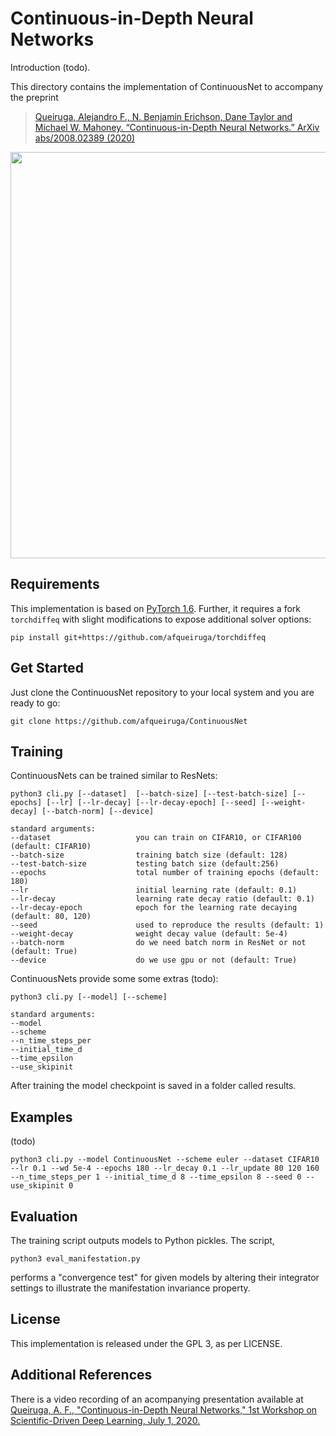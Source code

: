 # Continuous-in-Depth Neural Networks

Introduction (todo).

This directory contains the implementation of ContinuousNet to accompany the preprint
> [Queiruga, Alejandro F., N. Benjamin Erichson, Dane Taylor and Michael W. Mahoney. “Continuous-in-Depth Neural Networks.” ArXiv abs/2008.02389 (2020)](https://arxiv.org/abs/2008.02389)

<img src="https://github.com/erichson/data/blob/master/img/ContinuousNet_overview.png" width="650">

## Requirements

This implementation is based on [PyTorch 1.6](https://pytorch.org/). Further, it requires a fork `torchdiffeq` with slight modifications to expose additional solver options: 
```
pip install git+https://github.com/afqueiruga/torchdiffeq
```

## Get Started

Just clone the ContinuousNet repository to your local system and you are ready to go:
```
git clone https://github.com/afqueiruga/ContinuousNet
```


## Training

ContinuousNets can be trained similar to ResNets:
```
python3 cli.py [--dataset]  [--batch-size] [--test-batch-size] [--epochs] [--lr] [--lr-decay] [--lr-decay-epoch] [--seed] [--weight-decay] [--batch-norm] [--device]

standard arguments:
--dataset                   you can train on CIFAR10, or CIFAR100 (default: CIFAR10)	
--batch-size                training batch size (default: 128)
--test-batch-size           testing batch size (default:256)
--epochs                    total number of training epochs (default: 180)
--lr                        initial learning rate (default: 0.1)
--lr-decay                  learning rate decay ratio (default: 0.1)
--lr-decay-epoch            epoch for the learning rate decaying (default: 80, 120)
--seed                      used to reproduce the results (default: 1)
--weight-decay              weight decay value (default: 5e-4)
--batch-norm                do we need batch norm in ResNet or not (default: True)
--device                    do we use gpu or not (default: True)
```




ContinuousNets provide some some extras (todo):
```
python3 cli.py [--model] [--scheme]

standard arguments:
--model
--scheme
--n_time_steps_per
--initial_time_d
--time_epsilon
--use_skipinit
```


After training the model checkpoint is saved in a folder called results.

## Examples

(todo)

```
python3 cli.py --model ContinuousNet --scheme euler --dataset CIFAR10 --lr 0.1 --wd 5e-4 --epochs 180 --lr_decay 0.1 --lr_update 80 120 160  --n_time_steps_per 1 --initial_time_d 8 --time_epsilon 8 --seed 0 --use_skipinit 0
```



## Evaluation

The training script outputs models to Python pickles. The script,
```
python3 eval_manifestation.py
```
performs a "convergence test" for given models by altering their integrator settings to illustrate the manifestation invariance property.

## License

This implementation is released under the GPL 3, as per LICENSE.

## Additional References

There is a video recording of an acompanying presentation available at [Queiruga, A. F., "Continuous-in-Depth Neural Networks," 1st Workshop on Scientific-Driven Deep Learning, July 1, 2020.](https://www.youtube.com/watch?v=_aX3T1Smg54)

